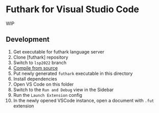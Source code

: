 # Futhark for Visual Studio Code

WIP

## Development

1. Get executable for futhark language server
  1. Clone [futhark] repository
  2. Switch to `lsp2022` branch
  3. [Compile from source](https://futhark.readthedocs.io/en/stable/installation.html#compiling-from-source)
  4. Put newly generated `futhark` executable in this directory
2. Install dependencies
3. Open VS Code on this folder
4. Switch to the `Run and Debug` view in the Sidebar
5. Run the `Launch Extension` config
6. In the newly opened VSCode instance, open a document with `.fut` extension
